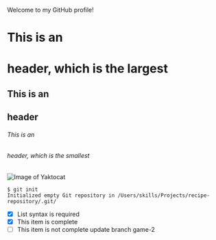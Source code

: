 Welcome to my GitHub profile!
# This is an <h1> header, which is the largest
## This is an <h2> header
###### This is an <h6> header, which is the smallest
![Image of Yaktocat](https://octodex.github.com/images/yaktocat.png)
```
$ git init
Initialized empty Git repository in /Users/skills/Projects/recipe-repository/.git/
```
- [x] List syntax is required
- [x] This item is complete
- [ ] This item is not complete
update branch game-2
